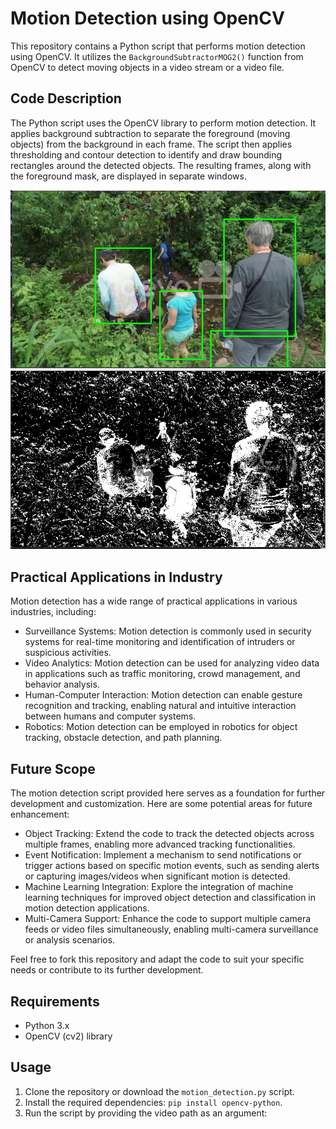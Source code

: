 # Motion Detection using OpenCV

This repository contains a Python script that performs motion detection using OpenCV. It utilizes the `BackgroundSubtractorMOG2()` function from OpenCV to detect moving objects in a video stream or a video file.

## Code Description

The Python script uses the OpenCV library to perform motion detection. It applies background subtraction to separate the foreground (moving objects) from the background in each frame. The script then applies thresholding and contour detection to identify and draw bounding rectangles around the detected objects. The resulting frames, along with the foreground mask, are displayed in separate windows.

![Sample 1](images/bbox_0.jpg) ![Foreground Image](images/f_m_0.jpg) 

## Practical Applications in Industry

Motion detection has a wide range of practical applications in various industries, including:

- Surveillance Systems: Motion detection is commonly used in security systems for real-time monitoring and identification of intruders or suspicious activities.
- Video Analytics: Motion detection can be used for analyzing video data in applications such as traffic monitoring, crowd management, and behavior analysis.
- Human-Computer Interaction: Motion detection can enable gesture recognition and tracking, enabling natural and intuitive interaction between humans and computer systems.
- Robotics: Motion detection can be employed in robotics for object tracking, obstacle detection, and path planning.

## Future Scope

The motion detection script provided here serves as a foundation for further development and customization. Here are some potential areas for future enhancement:

- Object Tracking: Extend the code to track the detected objects across multiple frames, enabling more advanced tracking functionalities.
- Event Notification: Implement a mechanism to send notifications or trigger actions based on specific motion events, such as sending alerts or capturing images/videos when significant motion is detected.
- Machine Learning Integration: Explore the integration of machine learning techniques for improved object detection and classification in motion detection applications.
- Multi-Camera Support: Enhance the code to support multiple camera feeds or video files simultaneously, enabling multi-camera surveillance or analysis scenarios.

Feel free to fork this repository and adapt the code to suit your specific needs or contribute to its further development.

## Requirements

- Python 3.x
- OpenCV (cv2) library

## Usage

1. Clone the repository or download the `motion_detection.py` script.
2. Install the required dependencies: `pip install opencv-python`.
3. Run the script by providing the video path as an argument:
